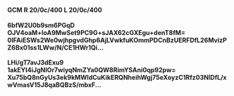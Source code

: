#### GCM R 20/0c/400 L 20/0c/400
**6bfW2U0b9sm6PGqD**<br/>**OJV4oaM+loA9MwSet9PC9G+sJAX62cGXEgu+denT8fM=**<br/>**0IFAiESWs2We0wjhpgvdGhp6AjLVwkfuKOmmPDCnBzUERFDfL26MvizPZ6Bx01ss1LWw/N/CE1HWr1Qi...**<br/><br/>
**LHi/gT7avJ3dExu9**<br/>**1akEYI4iJgNIOr7wiyqNmZYa0QW8RimYSAni0qp92pw=**<br/>**Xu75bQ8nGyUs3ek9kMWldCuKikERQNheihWgj75eXoyzC1Rfz03NlDfL/xwVmasV15J8qaBQBzS/mbxF...**